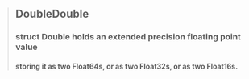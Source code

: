 > ## DoubleDouble
> ### struct Double holds an extended precision floating point value
> #### storing it as two Float64s, or as two Float32s, or as two Float16s.
